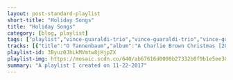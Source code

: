 ```yaml
---
layout: post-standard-playlist
short-title: "Holiday Songs"
title: "Holiday Songs"
category: [blog, playlist]
tags: ["playlist","vince-guaraldi-trio","vince-guaraldi-trio","vince-guaraldi-trio","vince-guaraldi-trio","vince-guaraldi-trio","vince-guaraldi-trio","vince-guaraldi-trio","vince-guaraldi-trio","vince-guaraldi-trio","vince-guaraldi-trio","vince-guaraldi-trio","vince-guaraldi-trio","vince-guaraldi-trio","vince-guaraldi-trio","burl-ives,-vidocraft-orchestra","stan-francis","videocraft-chorus","janet-orenstein","billie-richards,-paul-soles","burl-ives","videocraft-chorus","burl-ives","burl-ives,-videocraft-chorus","decca-concert-orchestra","decca-concert-orchestra","decca-concert-orchestra","decca-concert-orchestra","decca-concert-orchestra","decca-concert-orchestra","decca-concert-orchestra","decca-concert-orchestra","decca-concert-orchestra","decca-concert-orchestra","sufjan-stevens","the-sixteen","healey-willan,-choir-of-jesus-college,-cambridge,-mark-williams","boris-ord,-queens'-college-choir,-cambridge,-queens'-chapel-players,-silas-wollston","peter-warlock,-queens'-college-choir,-cambridge,-queens'-chapel-players,-silas-wollston","herbert-howells,-queens'-college-choir,-cambridge,-queens'-chapel-players,-silas-wollston","guildford-cathedral-choir","the-king's-singers","the-king's-singers","laudate-mennonite-ensemble","mgm-studio-chorus,-mgm-studio-orchestra","mgm-studio-chorus,-mgm-studio-orchestra","mgm-studio-chorus,-mgm-studio-orchestra","mgm-studio-chorus,-mgm-studio-orchestra","mgm-studio-chorus,-mgm-studio-orchestra","thurl-ravenscroft","thurl-ravenscroft","mgm-studio-chorus,-mgm-studio-orchestra","mgm-studio-chorus,-mgm-studio-orchestra","mgm-studio-chorus,-mgm-studio-orchestra","ella-fitzgerald","ella-fitzgerald","ella-fitzgerald","ella-fitzgerald","ella-fitzgerald","ella-fitzgerald","ella-fitzgerald","ella-fitzgerald","ella-fitzgerald","ella-fitzgerald","ella-fitzgerald","ella-fitzgerald","ella-fitzgerald","ella-fitzgerald","ella-fitzgerald","ella-fitzgerald","ella-fitzgerald","ella-fitzgerald","the-king's-singers","the-king's-singers","the-king's-singers","the-king's-singers","the-king's-singers","the-king's-singers","the-king's-singers","the-king's-singers","the-king's-singers","the-king's-singers","the-king's-singers","the-king's-singers","the-king's-singers","the-king's-singers","the-king's-singers","the-king's-singers","the-king's-singers","the-king's-singers","the-king's-singers","the-king's-singers","the-king's-singers","the-king's-singers","the-king's-singers","the-king's-singers","the-king's-singers","paul-williams","the-muppet-cast","honeydew-and-beaker","muppet-brass-buskers"]
tracks: [{"title":"O Tannenbaum","album":"A Charlie Brown Christmas [2012 Remastered & Expanded Edition]","artists":"Vince Guaraldi Trio"},{"title":"What Child Is This","album":"A Charlie Brown Christmas [2012 Remastered & Expanded Edition]","artists":"Vince Guaraldi Trio"},{"title":"My Little Drum","album":"A Charlie Brown Christmas [2012 Remastered & Expanded Edition]","artists":"Vince Guaraldi Trio"},{"title":"Linus And Lucy","album":"A Charlie Brown Christmas [2012 Remastered & Expanded Edition]","artists":"Vince Guaraldi Trio"},{"title":"Christmas Time Is Here - Instrumental","album":"A Charlie Brown Christmas [2012 Remastered & Expanded Edition]","artists":"Vince Guaraldi Trio"},{"title":"Christmas Time Is Here - Vocal","album":"A Charlie Brown Christmas [2012 Remastered & Expanded Edition]","artists":"Vince Guaraldi Trio"},{"title":"Skating","album":"A Charlie Brown Christmas [2012 Remastered & Expanded Edition]","artists":"Vince Guaraldi Trio"},{"title":"Hark, The Herald Angels Sing","album":"A Charlie Brown Christmas [2012 Remastered & Expanded Edition]","artists":"Vince Guaraldi Trio"},{"title":"Christmas Is Coming","album":"A Charlie Brown Christmas [2012 Remastered & Expanded Edition]","artists":"Vince Guaraldi Trio"},{"title":"Fur Elise","album":"A Charlie Brown Christmas [2012 Remastered & Expanded Edition]","artists":"Vince Guaraldi Trio"},{"title":"The Christmas Song","album":"A Charlie Brown Christmas [2012 Remastered & Expanded Edition]","artists":"Vince Guaraldi Trio"},{"title":"Greensleeves","album":"A Charlie Brown Christmas [2012 Remastered & Expanded Edition]","artists":"Vince Guaraldi Trio"},{"title":"Great Pumpkin Waltz","album":"A Charlie Brown Christmas [2012 Remastered & Expanded Edition]","artists":"Vince Guaraldi Trio"},{"title":"Thanksgiving Theme","album":"A Charlie Brown Christmas [2012 Remastered & Expanded Edition]","artists":"Vince Guaraldi Trio"},{"title":"Overture And A Holly Jolly Christmas - From \"Rudolph The Red-Nosed Reindeer\" Soundtrack","album":"Rudolph The Red-Nosed Reindeer","artists":"Burl Ives, Vidocraft Orchestra"},{"title":"Jingle Jingle Jingle - From \"Rudolph The Red-Nosed Reindeer\" Soundtrack","album":"Rudolph The Red-Nosed Reindeer","artists":"Stan Francis"},{"title":"We Are Santa's Elves - From \"Rudolph The Red-Nosed Reindeer\" Soundtrack","album":"Rudolph The Red-Nosed Reindeer","artists":"Videocraft Chorus"},{"title":"There's Always Tomorrow - From \"Rudolph The Red-Nosed Reindeer\" Soundtrack","album":"Rudolph The Red-Nosed Reindeer","artists":"Janet Orenstein"},{"title":"We're A Couple Of Misfits - From \"Rudolph The Red-Nosed Reindeer\" Soundtrack","album":"Rudolph The Red-Nosed Reindeer","artists":"Billie Richards, Paul Soles"},{"title":"Silver And Gold - From \"Rudolph The Red-Nosed Reindeer\" Soundtrack","album":"Rudolph The Red-Nosed Reindeer","artists":"Burl Ives"},{"title":"The Most Wonderful Day Of The Year - From \"Rudolph The Red-Nosed Reindeer\" Soundtrack","album":"Rudolph The Red-Nosed Reindeer","artists":"Videocraft Chorus"},{"title":"A Holly Jolly Christmas - From \"Rudolph The Red-Nosed Reindeer\" Soundtrack","album":"Rudolph The Red-Nosed Reindeer","artists":"Burl Ives"},{"title":"Rudolph The Red-Nosed Reindeer - Finale","album":"Rudolph The Red-Nosed Reindeer","artists":"Burl Ives, Videocraft Chorus"},{"title":"Christmas Medley: The Night Before Christmas Song / A Merry Merry Christmas / When Santa Clause Gets Your Letter - From \"Rudolph The Red-Nosed Reindeer\" Soundtrack","album":"Rudolph The Red-Nosed Reindeer","artists":"Decca Concert Orchestra"},{"title":"Rudolph The Red-Nosed Reindeer - Instrumental","album":"Rudolph The Red-Nosed Reindeer","artists":"Decca Concert Orchestra"},{"title":"There's Always Tomorrow - Instrumental","album":"Rudolph The Red-Nosed Reindeer","artists":"Decca Concert Orchestra"},{"title":"Jingle Jingle Jingle - Instrumental","album":"Rudolph The Red-Nosed Reindeer","artists":"Decca Concert Orchestra"},{"title":"We're A Couple Of Misfits - Instrumental","album":"Rudolph The Red-Nosed Reindeer","artists":"Decca Concert Orchestra"},{"title":"Silver And Gold - Instrumental","album":"Rudolph The Red-Nosed Reindeer","artists":"Decca Concert Orchestra"},{"title":"We Are Santa's Elves - Instrumental","album":"Rudolph The Red-Nosed Reindeer","artists":"Decca Concert Orchestra"},{"title":"The Most Wonderful Day Of The Year - Instrumental","album":"Rudolph The Red-Nosed Reindeer","artists":"Decca Concert Orchestra"},{"title":"A Holly Jolly Christmas - Instrumental","album":"Rudolph The Red-Nosed Reindeer","artists":"Decca Concert Orchestra"},{"title":"I Heard The Bells On Christmas Day - Instrumental","album":"Rudolph The Red-Nosed Reindeer","artists":"Decca Concert Orchestra"},{"title":"Angels We Have Heard on High","album":"Songs For Christmas","artists":"Sufjan Stevens"},{"title":"Jesus Christ the Apple Tree","album":"A Traditional Christmas Carol Collection, Vol. II","artists":"The Sixteen"},{"title":"Rise Up My Love","album":"My Beloved's Voice: Sacred Songs of Love","artists":"Healey Willan, Choir of Jesus College, Cambridge, Mark Williams"},{"title":"Adam lay y-bounden","album":"And Comes The Day: Carols and Antiphons for Advent","artists":"Boris Ord, Queens' College Choir, Cambridge, Queens' Chapel Players, Silas Wollston"},{"title":"Bethlehem Down","album":"And Comes The Day: Carols and Antiphons for Advent","artists":"Peter Warlock, Queens' College Choir, Cambridge, Queens' Chapel Players, Silas Wollston"},{"title":"A Spotless Rose","album":"And Comes The Day: Carols and Antiphons for Advent","artists":"Herbert Howells, Queens' College Choir, Cambridge, Queens' Chapel Players, Silas Wollston"},{"title":"The Holly And The Ivy","album":"The Holly And The Ivy - 15 Essential Christmas Carols","artists":"Guildford Cathedral Choir"},{"title":"Coventry Carol","album":"Christmas","artists":"The King's Singers"},{"title":"Bethlehem Down","album":"Christmas","artists":"The King's Singers"},{"title":"Ding Dong! Merrily On High","album":"Light","artists":"Laudate Mennonite Ensemble"},{"title":"Opening","album":"Dr. Seuss' How The Grinch Stole Christmas!","artists":"MGM Studio Chorus, MGM Studio Orchestra"},{"title":"Trim Up The Tree","album":"Dr. Seuss' How The Grinch Stole Christmas!","artists":"MGM Studio Chorus, MGM Studio Orchestra"},{"title":"Tomorrow Is Christmas, It's Practically Here","album":"Dr. Seuss' How The Grinch Stole Christmas!","artists":"MGM Studio Chorus, MGM Studio Orchestra"},{"title":"Welcome Christmas","album":"Dr. Seuss' How The Grinch Stole Christmas!","artists":"MGM Studio Chorus, MGM Studio Orchestra"},{"title":"I Must Stop Christmas","album":"Dr. Seuss' How The Grinch Stole Christmas!","artists":"MGM Studio Chorus, MGM Studio Orchestra"},{"title":"You're A Mean One, Mr. Grinch","album":"Dr. Seuss' How The Grinch Stole Christmas!","artists":"Thurl Ravenscroft"},{"title":"You're A Mean One, Mr. Grinch - Reprise","album":"Dr. Seuss' How The Grinch Stole Christmas!","artists":"Thurl Ravenscroft"},{"title":"A Quarter of Dawn","album":"Dr. Seuss' How The Grinch Stole Christmas!","artists":"MGM Studio Chorus, MGM Studio Orchestra"},{"title":"Welcome Christmas","album":"Dr. Seuss' How The Grinch Stole Christmas!","artists":"MGM Studio Chorus, MGM Studio Orchestra"},{"title":"Finale","album":"Dr. Seuss' How The Grinch Stole Christmas!","artists":"MGM Studio Chorus, MGM Studio Orchestra"},{"title":"Jingle Bells","album":"Ella Wishes You A Swinging Christmas (Expanded Edition)","artists":"Ella Fitzgerald"},{"title":"Santa Claus Is Coming To Town","album":"Ella Wishes You A Swinging Christmas (Expanded Edition)","artists":"Ella Fitzgerald"},{"title":"Have Yourself A Merry Little Christmas","album":"Ella Wishes You A Swinging Christmas (Expanded Edition)","artists":"Ella Fitzgerald"},{"title":"What Are You Doing New Year's Eve?","album":"Ella Wishes You A Swinging Christmas (Expanded Edition)","artists":"Ella Fitzgerald"},{"title":"Sleigh Ride","album":"Ella Wishes You A Swinging Christmas (Expanded Edition)","artists":"Ella Fitzgerald"},{"title":"The Christmas Song","album":"Ella Wishes You A Swinging Christmas (Expanded Edition)","artists":"Ella Fitzgerald"},{"title":"Good Morning Blues","album":"Ella Wishes You A Swinging Christmas (Expanded Edition)","artists":"Ella Fitzgerald"},{"title":"Let It Snow! Let It Snow! Let It Snow!","album":"Ella Wishes You A Swinging Christmas (Expanded Edition)","artists":"Ella Fitzgerald"},{"title":"Winter Wonderland","album":"Ella Wishes You A Swinging Christmas (Expanded Edition)","artists":"Ella Fitzgerald"},{"title":"Rudolph The Red-Nosed Reindeer","album":"Ella Wishes You A Swinging Christmas (Expanded Edition)","artists":"Ella Fitzgerald"},{"title":"Frosty The Snowman","album":"Ella Wishes You A Swinging Christmas (Expanded Edition)","artists":"Ella Fitzgerald"},{"title":"White Christmas","album":"Ella Wishes You A Swinging Christmas (Expanded Edition)","artists":"Ella Fitzgerald"},{"title":"The Secret Of Christmas","album":"Ella Wishes You A Swinging Christmas (Expanded Edition)","artists":"Ella Fitzgerald"},{"title":"Medley: We Three Kings Of Orient Are/O Little Town Of Bethlehem","album":"Ella Wishes You A Swinging Christmas (Expanded Edition)","artists":"Ella Fitzgerald"},{"title":"Christmas Island","album":"Ella Wishes You A Swinging Christmas (Expanded Edition)","artists":"Ella Fitzgerald"},{"title":"The Christmas Song","album":"Ella Wishes You A Swinging Christmas (Expanded Edition)","artists":"Ella Fitzgerald"},{"title":"White Christmas","album":"Ella Wishes You A Swinging Christmas (Expanded Edition)","artists":"Ella Fitzgerald"},{"title":"Frosty The Snowman","album":"Ella Wishes You A Swinging Christmas (Expanded Edition)","artists":"Ella Fitzgerald"},{"title":"Veni, veni Emmanuel","album":"Christmas","artists":"The King's Singers"},{"title":"Angelus ad Virginem","album":"Christmas","artists":"The King's Singers"},{"title":"This is the Truth","album":"Christmas","artists":"The King's Singers"},{"title":"Wie schön leuchtet der Morgenstern","album":"Christmas","artists":"The King's Singers"},{"title":"Es ist ein Ros' entsprungen","album":"Christmas","artists":"The King's Singers"},{"title":"There is no Rose","album":"Christmas","artists":"The King's Singers"},{"title":"Nowell sing we now","album":"Christmas","artists":"The King's Singers"},{"title":"Remember, O Thou Man","album":"Christmas","artists":"The King's Singers"},{"title":"In dulci jubilo","album":"Christmas","artists":"The King's Singers"},{"title":"Lullay my liking","album":"Christmas","artists":"The King's Singers"},{"title":"Bogoroditsye dyevo","album":"Christmas","artists":"The King's Singers"},{"title":"The Lamb","album":"Christmas","artists":"The King's Singers"},{"title":"Maria durch ein Dornwald ging","album":"Christmas","artists":"The King's Singers"},{"title":"O little one sweet","album":"Christmas","artists":"The King's Singers"},{"title":"The Crown of Roses","album":"Christmas","artists":"The King's Singers"},{"title":"To Us in Bethlem City","album":"Christmas","artists":"The King's Singers"},{"title":"Szczo to za prediwo","album":"Christmas","artists":"The King's Singers"},{"title":"There is a flower","album":"Christmas","artists":"The King's Singers"},{"title":"La Peregrinaçion","album":"Christmas","artists":"The King's Singers"},{"title":"Away in a manger","album":"Christmas","artists":"The King's Singers"},{"title":"Noël nouvelet","album":"Christmas","artists":"The King's Singers"},{"title":"Stille Nacht","album":"Christmas","artists":"The King's Singers"},{"title":"Born on a New Day","album":"Christmas","artists":"The King's Singers"},{"title":"Drummer Boy","album":"Christmas","artists":"The King's Singers"},{"title":"O Little Town","album":"Christmas","artists":"The King's Singers"},{"title":"Overture","album":"The Muppet Christmas Carol (Special Anniversary Edition)","artists":"Paul Williams"},{"title":"Scrooge","album":"The Muppet Christmas Carol (Special Anniversary Edition)","artists":"The Muppet Cast"},{"title":"Room In Your Heart","album":"The Muppet Christmas Carol (Special Anniversary Edition)","artists":"Honeydew and Beaker"},{"title":"Good King Wenceslas","album":"The Muppet Christmas Carol (Special Anniversary Edition)","artists":"Muppet Brass Buskers"}]
playlist-id: 3Byuz0JhLkMVmtw8jHjpZX
playlist-img: https://mosaic.scdn.co/640/ab67616d0000b27332b0f9b1e5ee30df7a91cec3ab67616d0000b273527eb894a2ac5a38f313f9baab67616d0000b27359ae9a5da731f61c7d399082ab67616d0000b273edcc2355b480d00f8aad8422
summary: "A playlist I created on 11-22-2017"
---
```

